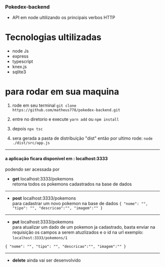 ### Pokedex-backend

- API em node  ultilizando os principais verbos HTTP


# Tecnologias ultilizadas

- node Js 
- express
- typescript
- knex.js
- sqlite3


# para rodar em sua maquina
1.  rode em seu terminal `git clone https://github.com/matheus778/pokedex-backend.git`

2. entre no diretorio e execute `yarn add` ou `npm install`

3. depois `npx tsc `

4. sera gerada a pasta de distribuição "dist" então por ultimo rode: `node ./dist/src/app.js`

------------


#### a aplicação ficara disponivel em : localhost:3333
podendo ser acessada por 
- **get**   localhost:3333/pokemons <br>
retorna todos os pokemons cadastrados na base de dados

------------


- **post**  localhost:3333/pokemons  <br>
 para cadastrar um novo pokemon na base de dados
`{
"nome": "",
"tipo": "",
"descricao":"",
"imagem":""
}
`

------------


- **put**  localhost:3333/pokemons  <br>
para atualizar um dado de um pokemon ja cadastrado,
basta enviar na requisição os campos a serem atuzlizados e o id na url 
exemplo: `localhost:3333/pokemons/1`

`{
"nome": "",
"tipo": "",
"descricao":"",
"imagem":""
}
`

------------



- **delete**  ainda vai ser desenvolvido

